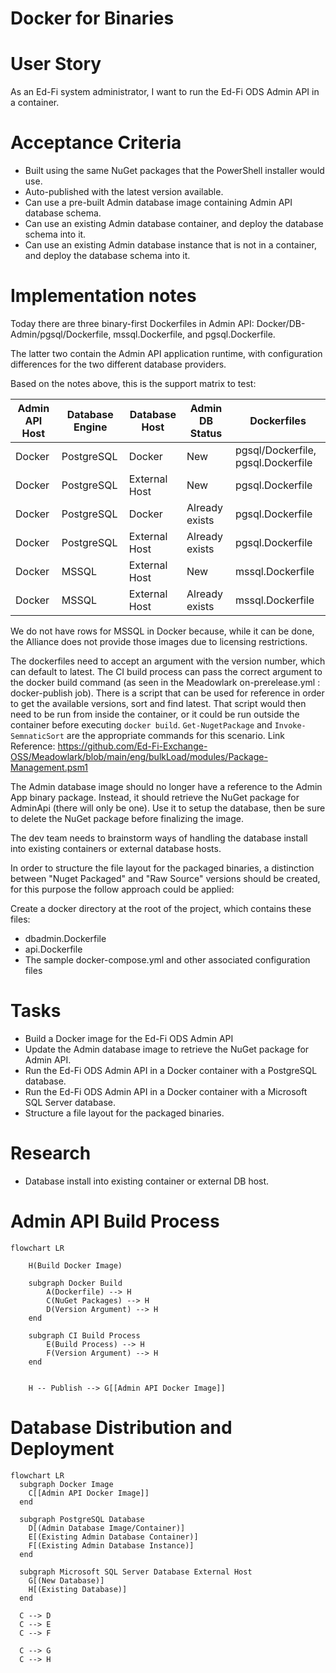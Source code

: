 # Docker for Binaries

# User Story

As an Ed-Fi system administrator, I want to run the Ed-Fi ODS Admin API in a container.

# Acceptance Criteria

- Built using the same NuGet packages that the PowerShell installer would use.
- Auto-published with the latest version available.
- Can use a pre-built Admin database image containing Admin API database schema.
- Can use an existing Admin database container, and deploy the database schema into it.
- Can use an existing Admin database instance that is not in a container, and deploy the database schema into it.

# Implementation notes

Today there are three binary-first Dockerfiles in Admin API: Docker/DB-Admin/pgsql/Dockerfile, mssql.Dockerfile, and pgsql.Dockerfile.

The latter two contain the Admin API application runtime, with configuration differences for the two different database providers.

Based on the notes above, this is the support matrix to test:



| Admin API Host | Database Engine | Database Host | Admin DB Status | Dockerfiles
| -----------    | -----------     |-----------    |-----------      |-----------                        |
| Docker         | PostgreSQL      | Docker        |New              |pgsql/Dockerfile, pgsql.Dockerfile |
| Docker         | PostgreSQL      | External Host |New              |pgsql.Dockerfile                   |
| Docker         | PostgreSQL      | Docker        |Already exists   |pgsql.Dockerfile                   |
| Docker         | PostgreSQL      | External Host |Already exists   |pgsql.Dockerfile                   |
| Docker         | MSSQL           | External Host |New              |mssql.Dockerfile                   |
| Docker         | MSSQL           | External Host |Already exists   |mssql.Dockerfile                   |

We do not have rows for MSSQL in Docker because, while it can be done, the Alliance does not provide those images due to licensing restrictions.

The dockerfiles need to accept an argument with the version number, which can default to latest.
The CI build process can pass the correct argument to the docker build command (as seen in the Meadowlark on-prerelease.yml : docker-publish job).
There is a script that can be used for reference in order to get the available versions, sort and find latest. That script would then need to be run from inside the container, or it could be run outside the container before executing `docker build`.
`Get-NugetPackage` and `Invoke-SemnaticSort` are the appropriate commands for this scenario.
Link Reference: https://github.com/Ed-Fi-Exchange-OSS/Meadowlark/blob/main/eng/bulkLoad/modules/Package-Management.psm1

The Admin database image should no longer have a reference to the Admin App binary package. Instead, it should retrieve the NuGet package for AdminApi (there will only be one).
Use it to setup the database, then be sure to delete the NuGet package before finalizing the image.

The dev team needs to brainstorm ways of handling the database install into existing containers or external database hosts.

In order to structure the file layout for the packaged binaries, a distinction between "Nuget Packaged" and "Raw Source" versions should be created, for this purpose the follow approach could be applied:

Create a docker directory at the root of the project, which contains these files:

- dbadmin.Dockerfile
- api.Dockerfile
- The sample docker-compose.yml and other associated configuration files

# Tasks

- Build a Docker image for the Ed-Fi ODS Admin API
- Update the Admin database image to retrieve the NuGet package for Admin API.
- Run the Ed-Fi ODS Admin API in a Docker container with a PostgreSQL database.
- Run the Ed-Fi ODS Admin API in a Docker container with a Microsoft SQL Server database.
- Structure a file layout for the packaged binaries.

# Research

- Database install into existing container or external DB host.


# Admin API Build Process

```mermaid
flowchart LR

    H(Build Docker Image)
    
    subgraph Docker Build
        A(Dockerfile) --> H
        C(NuGet Packages) --> H
        D(Version Argument) --> H
    end

    subgraph CI Build Process
        E(Build Process) --> H
        F(Version Argument) --> H
    end

    
    H -- Publish --> G[[Admin API Docker Image]]
```

# Database Distribution and Deployment
```mermaid
flowchart LR
  subgraph Docker Image
    C[[Admin API Docker Image]]
  end

  subgraph PostgreSQL Database
    D[(Admin Database Image/Container)]
    E[(Existing Admin Database Container)]
    F[(Existing Admin Database Instance)]
  end

  subgraph Microsoft SQL Server Database External Host
    G[(New Database)]
    H[(Existing Database)]
  end

  C --> D
  C --> E
  C --> F

  C --> G
  C --> H


```
